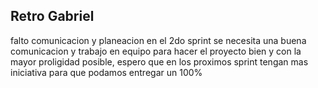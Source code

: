 ## Retro Gabriel 

falto comunicacion y planeacion en el 2do sprint
se necesita una buena comunicacion y trabajo en equipo para hacer el proyecto bien y con la mayor proligidad posible, espero que en los proximos sprint tengan mas iniciativa para que podamos entregar un 100% 